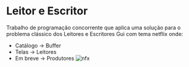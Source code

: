 # Leitor e Escritor
Trabalho de programação concorrente que aplica uma solução para o problema clássico dos Leitores e Escritores
Gui com tema netflix onde:
* Catálogo -> Buffer
* Telas -> Leitores
* Em breve -> Produtores
![nfx](src/com/nathan/res/img/nfx.gif)

